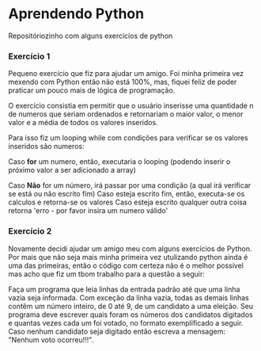 # Aprendendo Python
 Repositóriozinho com alguns exercícios de python

### Exercício 1
 Pequeno exercício que fiz para ajudar um amigo. Foi minha primeira vez mexendo com Python então não está 100%, mas, fiquei feliz de poder praticar um pouco mais de lógica de programação.

 O exercício consistia em permitir que o usuário inserisse uma quantidade n de numeros que seriam ordenados e retornariam o maior valor, o menor valor e a média de todos os valores inseridos.

 Para isso fiz um looping while com condições para verificar se os valores inseridos são numeros:

 Caso **for** um numero, então, executaria o looping (podendo inserir o próximo valor a ser adicionado a array)

 Caso **Não** for um número, irá passar por uma condição (a qual irá verificar se está ou não escrito fim)
 Caso esteja escrito fim, então, executa-se os calculos e retorna-se os valores
 Caso esteja escrito qualquer outra coisa retorna 'erro - por favor insira um numero válido'

### Exercício 2
Novamente decidi ajudar um amigo meu com alguns exercícios de Python. Por mais que não seja mais minha primeira vez utulizando python ainda é uma das primeiras, então o código com certeza não é o melhor possível mas acho que fiz um tbom trabalho para a questão a seguir:

Faça um programa que leia linhas da entrada padrão até que uma linha vazia seja informada. 
Com exceção da linha vazia, todas as demais linhas contêm um número inteiro, de 0 até 9, de um candidato a uma eleição.
Seu programa deve escrever quais foram os números dos candidatos digitados e quantas vezes cada um foi votado, no formato exemplificado a seguir.
Caso nenhum candidato seja digitado então escreva a mensagem: 
"Nenhum voto ocorreu!!!".